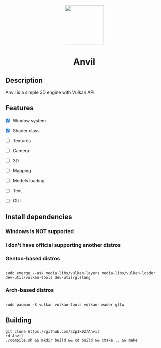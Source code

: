 <p align="center"><img height=125 align="center" src="https://static.wikia.nocookie.net/minecraft_gamepedia/images/3/3b/Anvil_%28N%29_JE3.png/revision/latest?cb=20201126085258" /></p>
<h1><p align="center">Anvil</p></h1>

## Description
Anvil is a simple 3D engine with Vulkan API.

## Features
- [x] Window system
- [x] Shader class
- [ ] Textures
- [ ] Camera
- [ ] 3D
- [ ] Mapping
- [ ] Models loading
- [ ] Text
- [ ] GUI
      

## Install dependencies
### Windows is NOT supported
### I don't have official supporting another distros
### Gentoo-based distros
```

sudo emerge --ask media-libs/vulkan-layers media-libs/vulkan-loader dev-util/vulkan-tools dev-util/glslang

```

### Arch-based distros
```

sudo pacman -S vulkan vulkan-tools vulkan-header glfw

```

## Building

```
git clone https://github.com/a2p1k02/Anvil 
cd Anvil
./compile.sh && mkdir build && cd build && cmake .. && make 
```
